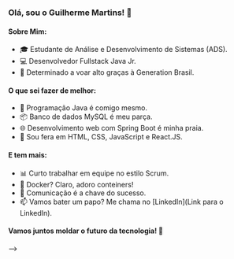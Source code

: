 ### Olá, sou o Guilherme Martins! 👋

#### Sobre Mim:
- 🎓 Estudante de Análise e Desenvolvimento de Sistemas (ADS).
- 💻 Desenvolvedor Fullstack Java Jr.
- 🚀 Determinado a voar alto graças à Generation Brasil.

#### O que sei fazer de melhor:
- 💾 Programação Java é comigo mesmo.
- 📦 Banco de dados MySQL é meu parça.
- 🌐 Desenvolvimento web com Spring Boot é minha praia.
- 🌟 Sou fera em HTML, CSS, JavaScript e React.JS.

#### E tem mais:
- 📊 Curto trabalhar em equipe no estilo Scrum.
- 🐳 Docker? Claro, adoro conteiners!
- 💬 Comunicação é a chave do sucesso.
- 📫 Vamos bater um papo? Me chama no [LinkedIn](Link para o LinkedIn).

#### Vamos juntos moldar o futuro da tecnologia! 🚀

-->
